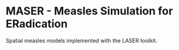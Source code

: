 # MASER - Measles Simulation for ERadication

Spatial measles models implemented with the LASER toolkit.

